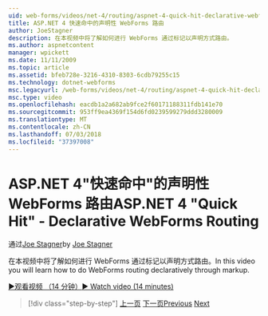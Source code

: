 ```yaml
---
uid: web-forms/videos/net-4/routing/aspnet-4-quick-hit-declarative-webforms-routing
title: ASP.NET 4 快速命中的声明性 WebForms 路由
author: JoeStagner
description: 在本视频中将了解如何进行 WebForms 通过标记以声明方式路由。
ms.author: aspnetcontent
manager: wpickett
ms.date: 11/11/2009
ms.topic: article
ms.assetid: bfeb728e-3216-4310-8303-6cdb79255c15
ms.technology: dotnet-webforms
msc.legacyurl: /web-forms/videos/net-4/routing/aspnet-4-quick-hit-declarative-webforms-routing
msc.type: video
ms.openlocfilehash: eacdb1a2a682ab9fce2f60171188311fdb141e70
ms.sourcegitcommit: 953ff9ea4369f154d6fd0239599279ddd3280009
ms.translationtype: MT
ms.contentlocale: zh-CN
ms.lasthandoff: 07/03/2018
ms.locfileid: "37397008"
---
```

<a name="aspnet-4-quick-hit---declarative-webforms-routing"></a><span data-ttu-id="d8e7c-103">ASP.NET 4"快速命中"的声明性 WebForms 路由</span><span class="sxs-lookup"><span data-stu-id="d8e7c-103">ASP.NET 4 "Quick Hit" - Declarative WebForms Routing</span></span>
====================
<span data-ttu-id="d8e7c-104">通过[Joe Stagner](https://github.com/JoeStagner)</span><span class="sxs-lookup"><span data-stu-id="d8e7c-104">by [Joe Stagner](https://github.com/JoeStagner)</span></span>

<span data-ttu-id="d8e7c-105">在本视频中将了解如何进行 WebForms 通过标记以声明方式路由。</span><span class="sxs-lookup"><span data-stu-id="d8e7c-105">In this video you will learn how to do WebForms routing declaratively through markup.</span></span> 

[<span data-ttu-id="d8e7c-106">&#9654;观看视频 （14 分钟）</span><span class="sxs-lookup"><span data-stu-id="d8e7c-106">&#9654; Watch video (14 minutes)</span></span>](https://channel9.msdn.com/Blogs/ASP-NET-Site-Videos/aspnet-4-quick-hit-declarative-webforms-routing)

> [!div class="step-by-step"]
> <span data-ttu-id="d8e7c-107">[上一页](aspnet-4-quick-hit-imperative-webforms-routing.md)
> [下一页](aspnet-4-quick-hit-outbound-webforms-routing.md)</span><span class="sxs-lookup"><span data-stu-id="d8e7c-107">[Previous](aspnet-4-quick-hit-imperative-webforms-routing.md)
[Next](aspnet-4-quick-hit-outbound-webforms-routing.md)</span></span>
